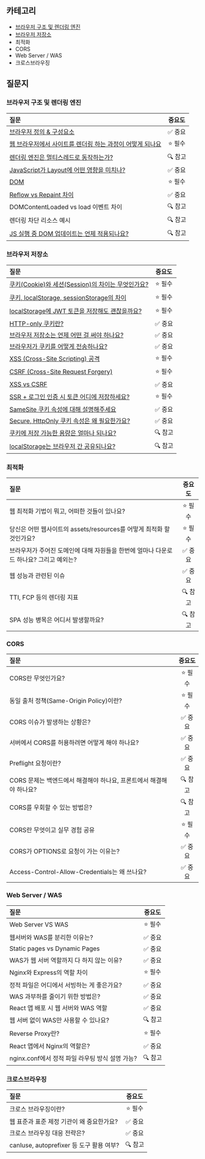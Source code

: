 ## 카테고리

- [브라우저 구조 및 렌더링 엔진](https://github.com/SeoYeonii/frontend-interview/tree/main/browser/browser-rendering)
- [브라우저 저장소](https://github.com/SeoYeonii/frontend-interview/tree/main/browser/browser-storage)
- 최적화
- CORS
- Web Server / WAS
- 크로스브라우징

## 질문지

### 브라우저 구조 및 렌더링 엔진

| 질문                                                                                                                                                                                                                                                                                                                                                                                      |  중요도  |
| :---------------------------------------------------------------------------------------------------------------------------------------------------------------------------------------------------------------------------------------------------------------------------------------------------------------------------------------------------------------------------------------- | :------: |
| [브라우저 정의 & 구성요소](https://github.com/SeoYeonii/frontend-interview/tree/main/browser/browser-rendering#%EB%B8%8C%EB%9D%BC%EC%9A%B0%EC%A0%80-%EC%A0%95%EC%9D%98--%EA%B5%AC%EC%84%B1%EC%9A%94%EC%86%8C)                                                                                                                                                                             | ✅ 중요  |
| [웹 브라우저에서 사이트를 렌더링 하는 과정이 어떻게 되나요](https://github.com/SeoYeonii/frontend-interview/tree/main/browser/browser-rendering#%EC%9B%B9-%EB%B8%8C%EB%9D%BC%EC%9A%B0%EC%A0%B8%EC%97%90%EC%84%9C-%EC%82%AC%EC%9D%B4%ED%8A%B8%EB%A5%BC-%EB%A0%8C%EB%8D%94%EB%A7%81-%ED%95%98%EB%8A%94-%EA%B3%BC%EC%A0%95%EC%9D%B4-%EC%96%B4%EB%96%BB%EA%B2%8C-%EB%90%98%EB%82%98%EC%9A%94) | ⭐️ 필수 |
| [렌더링 엔진은 멀티스레드로 동작하는가?](https://github.com/SeoYeonii/frontend-interview/tree/main/browser/browser-rendering#%EB%A0%8C%EB%8D%94%EB%A7%81-%EC%97%94%EC%A7%84%EC%9D%80-%EB%A9%80%ED%8B%B0%EC%8A%A4%EB%A0%88%EB%93%9C%EB%A1%9C-%EB%8F%99%EC%9E%91%ED%95%98%EB%8A%94%EA%B0%80)                                                                                                | 🔍 참고  |
| [JavaScript가 Layout에 어떤 영향을 미치나?](https://github.com/SeoYeonii/frontend-interview/tree/main/browser/browser-rendering#javascript%EA%B0%80-layout%EC%97%90-%EC%96%B4%EB%96%A4-%EC%98%81%ED%96%A5%EC%9D%84-%EB%AF%B8%EC%B9%98%EB%82%98)                                                                                                                                           | ✅ 중요  |
| [DOM](https://github.com/SeoYeonii/frontend-interview/tree/main/browser/browser-rendering#dom)                                                                                                                                                                                                                                                                                            | ⭐️ 필수 |
| [Reflow vs Repaint 차이](https://github.com/SeoYeonii/frontend-interview/tree/main/browser/browser-rendering#reflow-vs-repaint-%EC%B0%A8%EC%9D%B4)                                                                                                                                                                                                                                        | ✅ 중요  |
| DOMContentLoaded vs load 이벤트 차이                                                                                                                                                                                                                                                                                                                                                      | 🔍 참고  |
| 렌더링 차단 리소스 예시                                                                                                                                                                                                                                                                                                                                                                   | 🔍 참고  |
| [JS 실행 중 DOM 업데이트는 언제 적용되나요?](https://github.com/SeoYeonii/frontend-interview/tree/main/browser/browser-rendering#js-%EC%8B%A4%ED%96%89-%EC%A4%91-dom-%EC%97%85%EB%8D%B0%EC%9D%B4%ED%8A%B8%EB%8A%94-%EC%96%B8%EC%A0%9C-%EC%A0%81%EC%9A%A9%EB%90%98%EB%82%98%EC%9A%94)                                                                                                      | 🔍 참고  |

### 브라우저 저장소

| 질문                                                                                                                                                                                                                                                                                                      |  중요도  |
| :-------------------------------------------------------------------------------------------------------------------------------------------------------------------------------------------------------------------------------------------------------------------------------------------------------- | :------: |
| [쿠키(Cookie)와 세션(Session)의 차이는 무엇인가요?](https://github.com/SeoYeonii/frontend-interview/tree/main/browser/browser-storage#%EC%BF%A0%ED%82%A4cookie%EC%99%80-%EC%84%B8%EC%85%98session%EC%9D%98-%EC%B0%A8%EC%9D%B4%EB%8A%94-%EB%AC%B4%EC%97%87%EC%9D%B8%EA%B0%80%EC%9A%94)                     | ⭐️ 필수 |
| [쿠키, localStorage, sessionStorage의 차이](https://github.com/SeoYeonii/frontend-interview/tree/main/browser/browser-storage#%EC%BF%A0%ED%82%A4-localstorage-sessionstorage%EC%9D%98-%EC%B0%A8%EC%9D%B4)                                                                                                 | ⭐️ 필수 |
| [localStorage에 JWT 토큰을 저장해도 괜찮을까요?](https://github.com/SeoYeonii/frontend-interview/tree/main/browser/browser-storage#localstorage%EC%97%90-jwt-%ED%86%A0%ED%81%B0%EC%9D%84-%EC%A0%80%EC%9E%A5%ED%95%B4%EB%8F%84-%EA%B4%9C%EC%B0%AE%EC%9D%84%EA%B9%8C%EC%9A%94)                              | ⭐️ 필수 |
| [HTTP-only 쿠키란?](https://github.com/SeoYeonii/frontend-interview/tree/main/browser/browser-storage#http-only-%EC%BF%A0%ED%82%A4%EB%9E%80)                                                                                                                                                              | ✅ 중요  |
| [브라우저 저장소는 언제 어떤 걸 써야 하나요?](https://github.com/SeoYeonii/frontend-interview/tree/main/browser/browser-storage#%EB%B8%8C%EB%9D%BC%EC%9A%B0%EC%A0%80-%EC%A0%80%EC%9E%A5%EC%86%8C%EB%8A%94-%EC%96%B8%EC%A0%9C-%EC%96%B4%EB%96%A4-%EA%B1%B8-%EC%8D%A8%EC%95%BC-%ED%95%98%EB%82%98%EC%9A%94) | ✅ 중요  |
| [브라우저가 쿠키를 어떻게 전송하나요?](https://github.com/SeoYeonii/frontend-interview/tree/main/browser/browser-storage#%EB%B8%8C%EB%9D%BC%EC%9A%B0%EC%A0%80%EA%B0%80-%EC%BF%A0%ED%82%A4%EB%A5%BC-%EC%96%B4%EB%96%BB%EA%B2%8C-%EC%A0%84%EC%86%A1%ED%95%98%EB%82%98%EC%9A%94)                             | ✅ 중요  |
| [XSS (Cross-Site Scripting) 공격](https://github.com/SeoYeonii/frontend-interview/tree/main/browser/browser-storage#xss-cross-site-scripting-%EA%B3%B5%EA%B2%A9)                                                                                                                                          | ⭐️ 필수 |
| [CSRF (Cross-Site Request Forgery)](https://github.com/SeoYeonii/frontend-interview/tree/main/browser/browser-storage#csrf-cross-site-request-forgery)                                                                                                                                                    | ⭐️ 필수 |
| [XSS vs CSRF](https://github.com/SeoYeonii/frontend-interview/tree/main/browser/browser-storage#xss-vs-csrf)                                                                                                                                                                                              | ✅ 중요  |
| [SSR + 로그인 인증 시 토큰 어디에 저장하세요?](https://github.com/SeoYeonii/frontend-interview/tree/main/browser/browser-storage#xss-vs-csrf)                                                                                                                                                             | ⭐️ 필수 |
| [SameSite 쿠키 속성에 대해 설명해주세요](https://github.com/SeoYeonii/frontend-interview/tree/main/browser/browser-storage#samesite-%EC%BF%A0%ED%82%A4-%EC%86%8D%EC%84%B1%EC%97%90-%EB%8C%80%ED%95%B4-%EC%84%A4%EB%AA%85%ED%95%B4%EC%A3%BC%EC%84%B8%EC%9A%94)                                             | ✅ 중요  |
| [Secure, HttpOnly 쿠키 속성은 왜 필요한가요?](https://github.com/SeoYeonii/frontend-interview/tree/main/browser/browser-storage#secure-httponly-%EC%BF%A0%ED%82%A4-%EC%86%8D%EC%84%B1%EC%9D%80-%EC%99%9C-%ED%95%84%EC%9A%94%ED%95%9C%EA%B0%80%EC%9A%94)                                                   | ✅ 중요  |
| [쿠키에 저장 가능한 용량은 얼마나 되나요?](https://github.com/SeoYeonii/frontend-interview/tree/main/browser/browser-storage#%EC%BF%A0%ED%82%A4%EC%97%90-%EC%A0%80%EC%9E%A5-%EA%B0%80%EB%8A%A5%ED%95%9C-%EC%9A%A9%EB%9F%89%EC%9D%80-%EC%96%BC%EB%A7%88%EB%82%98-%EB%90%98%EB%82%98%EC%9A%94)              | 🔍 참고  |
| [localStorage는 브라우저 간 공유되나요?](https://github.com/SeoYeonii/frontend-interview/tree/main/browser/browser-storage#localstorage%EB%8A%94-%EB%B8%8C%EB%9D%BC%EC%9A%B0%EC%A0%80-%EA%B0%84-%EA%B3%B5%EC%9C%A0%EB%90%98%EB%82%98%EC%9A%94)                                                            | 🔍 참고  |

### 최적화

| 질문                                                                                   |  중요도  |
| :------------------------------------------------------------------------------------- | :------: |
| 웹 최적화 기법이 뭐고, 어떠한 것들이 있나요?                                           | ⭐️ 필수 |
| 당신은 어떤 웹사이트의 assets/resources를 어떻게 최적화 할것인가요?                    | ⭐️ 필수 |
| 브라우저가 주어진 도메인에 대해 자원들을 한번에 얼마나 다운로드 하나요? 그리고 예외는? | ✅ 중요  |
| 웹 성능과 관련된 이슈                                                                  | ✅ 중요  |
| TTI, FCP 등의 렌더링 지표                                                              | 🔍 참고  |
| SPA 성능 병목은 어디서 발생할까요?                                                     | 🔍 참고  |

### CORS

| 질문                                                                |  중요도  |
| :------------------------------------------------------------------ | :------: |
| CORS란 무엇인가요?                                                  | ⭐️ 필수 |
| 동일 출처 정책(Same-Origin Policy)이란?                             | ⭐️ 필수 |
| CORS 이슈가 발생하는 상황은?                                        | ✅ 중요  |
| 서버에서 CORS를 허용하려면 어떻게 해야 하나요?                      | ✅ 중요  |
| Preflight 요청이란?                                                 | ✅ 중요  |
| CORS 문제는 백엔드에서 해결해야 하나요, 프론트에서 해결해야 하나요? | 🔍 참고  |
| CORS를 우회할 수 있는 방법은?                                       | 🔍 참고  |
| CORS란 무엇이고 실무 경험 공유                                      | ⭐️ 필수 |
| CORS가 OPTIONS로 요청이 가는 이유는?                                | ✅ 중요  |
| Access-Control-Allow-Credentials는 왜 쓰나요?                       | ✅ 중요  |

### Web Server / WAS

| 질문                                            |  중요도  |
| :---------------------------------------------- | :------: |
| Web Server VS WAS                               | ⭐️ 필수 |
| 웹서버와 WAS를 분리한 이유는?                   | ✅ 중요  |
| Static pages vs Dynamic Pages                   | ✅ 중요  |
| WAS가 웹 서버 역할까지 다 하지 않는 이유?       | ✅ 중요  |
| Nginx와 Express의 역할 차이                     | ⭐️ 필수 |
| 정적 파일은 어디에서 서빙하는 게 좋은가요?      | ✅ 중요  |
| WAS 과부하를 줄이기 위한 방법은?                | ✅ 중요  |
| React 앱 배포 시 웹 서버와 WAS 역할             | ✅ 중요  |
| 웹 서버 없이 WAS만 사용할 수 있나요?            | 🔍 참고  |
| Reverse Proxy란?                                | ⭐️ 필수 |
| React 앱에서 Nginx의 역할은?                    | ✅ 중요  |
| nginx.conf에서 정적 파일 라우팅 방식 설명 가능? | 🔍 참고  |

### 크로스브라우징

| 질문                                      |  중요도  |
| :---------------------------------------- | :------: |
| 크로스 브라우징이란?                      | ⭐️ 필수 |
| 웹 표준과 표준 제정 기관이 왜 중요한가요? | ✅ 중요  |
| 크로스 브라우징 대응 전략은?              | ✅ 중요  |
| canIuse, autoprefixer 등 도구 활용 여부?  | 🔍 참고  |
